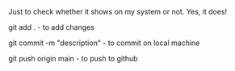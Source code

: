 Just to check whether it shows on my system or not.
Yes, it does!

git add . - to add changes

git commit -m "description" - to commit on local machine

git push origin main - to push to github 

